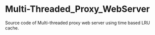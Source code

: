 # Multi-Threaded_Proxy_WebServer
Source code of Multi-threaded proxy web server using time based LRU cache.
